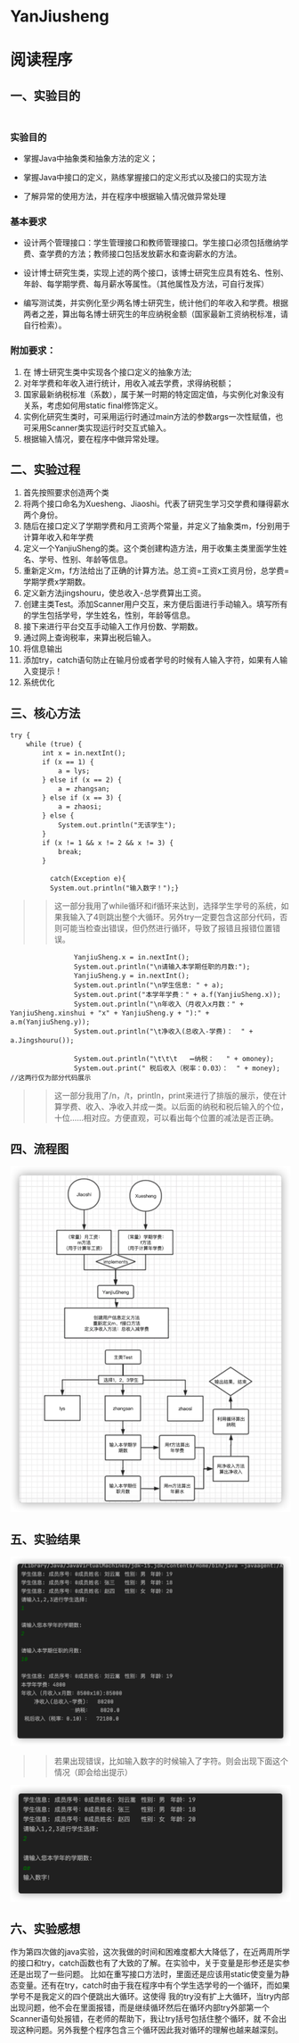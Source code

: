 # YanJiusheng

# 阅读程序

## 一、实验目的<br></br>
### 实验目的
  - 掌握Java中抽象类和抽象方法的定义；
  + 掌握Java中接口的定义，熟练掌握接口的定义形式以及接口的实现方法
  * 了解异常的使用方法，并在程序中根据输入情况做异常处理

### 基本要求
  - 设计两个管理接口：学生管理接口和教师管理接口。学生接口必须包括缴纳学费、查学费的方法；教师接口包括发放薪水和查询薪水的方法。
  + 设计博士研究生类，实现上述的两个接口，该博士研究生应具有姓名、性别、年龄、每学期学费、每月薪水等属性。（其他属性及方法，可自行发挥）
  * 编写测试类，并实例化至少两名博士研究生，统计他们的年收入和学费。根据两者之差，算出每名博士研究生的年应纳税金额（国家最新工资纳税标准，请自行检索）。

### 附加要求：
1. 在 博士研究生类中实现各个接口定义的抽象方法;
2. 对年学费和年收入进行统计，用收入减去学费，求得纳税额；
3. 国家最新纳税标准（系数），属于某一时期的特定固定值，与实例化对象没有关系，考虑如何用static  final修饰定义。
4. 实例化研究生类时，可采用运行时通过main方法的参数args一次性赋值，也可采用Scanner类实现运行时交互式输入。
5. 根据输入情况，要在程序中做异常处理。

## 二、实验过程
1. 首先按照要求创造两个类
2. 将两个接口命名为Xuesheng、Jiaoshi。代表了研究生学习交学费和赚得薪水两个身份。
3. 随后在接口定义了学期学费和月工资两个常量，并定义了抽象类m，f分别用于计算年收入和年学费
4. 定义一个YanjiuSheng的类。这个类创建构造方法，用于收集主类里面学生姓名、学号、性别、年龄等信息。
5. 重新定义m，f方法给出了正确的计算方法。总工资=工资x工资月份，总学费=学期学费x学期数。
6. 定义新方法jingshouru，使总收入-总学费算出工资。
7. 创建主类Test。添加Scanner用户交互，来方便后面进行手动输入。填写所有的学生包括学号，学生姓名，性别，年龄等信息。
8. 接下来进行平台交互手动输入工作月份数、学期数。
9. 通过网上查询税率，来算出税后输入。
 10. 将信息输出
 11. 添加try，catch语句防止在输月份或者学号的时候有人输入字符，如果有人输入变提示！
 12. 系统优化



## 三、核心方法


```
try {                                       
    while (true) {                          
        int x = in.nextInt();               
        if (x == 1) {                       
            a = lys;                        
        } else if (x == 2) {                
            a = zhangsan;                   
        } else if (x == 3) {                
            a = zhaosi;                     
        } else {                            
            System.out.println("无该学生");     
        }                                   
        if (x != 1 && x != 2 && x != 3) {   
            break;                          
        }                
        
          catch(Exception e){              
          System.out.println("输入数字！");}    

```
>>这一部分我用了while循环和if循环来达到，选择学生学号的系统，如果我输入了4则跳出整个大循环。另外try一定要包含这部分代码，否则可能当检查出错误，但仍然进行循环，导致了报错且报错位置错误。

```
                YanjiuSheng.x = in.nextInt();                                                                               
                System.out.println("\n请输入本学期任职的月数:");                                                                       
                YanjiuSheng.y = in.nextInt();                                                                               
                System.out.println("\n学生信息: " + a);                                                                         
                System.out.print("本学年学费：" + a.f(YanjiuSheng.x));                                                            
                System.out.println("\n年收入（月收入x月数：" + YanjiuSheng.xinshui + "x" + YanjiuSheng.y + "):" + a.m(YanjiuSheng.y));
                System.out.println("\t净收入(总收入-学费)：  " + a.Jingshouru());   
                
                System.out.println("\t\t\t   ➖纳税：   " + omoney);            
                System.out.print(" 税后收入（税率：0.03）：  " + money);    //这两行仅为部分代码展示        
```
>>这一部分我用了/n，/t，println，print来进行了排版的展示，使在计算学费、收入、净收入并成一类。以后面的纳税和税后输入的个位，十位……相对应。方便直观，可以看出每个位置的减法是否正确。
## 四、流程图
![%E6%B5%81%E7%A8%8B%E5%9B%BE.png](https://github.com/liuyunsong010806/YanJiusheng/blob/main/%E6%B5%81%E7%A8%8B%E5%9B%BE.png)

## 五、实验结果
![正确示范.png](https://github.com/liuyunsong010806/YanJiusheng/blob/main/正确示范.png)

>>若果出现错误，比如输入数字的时候输入了字符。则会出现下面这个情况（即会给出提示）

![错误示范.png](https://github.com/liuyunsong010806/YanJiusheng/blob/main/错误示范.png)

## 六、实验感想
作为第四次做的java实验，这次我做的时间和困难度都大大降低了，在近两周所学的接口和try，catch函数也有了大致的了解。在实验中，关于变量是形参还是实参还是出现了一些问题。
比如在重写接口方法时，里面还是应该用static使变量为静态变量。还有在try，catch时由于我在程序中有个学生选学号的一个循环，而如果学号不是我定义的四个便跳出大循环。这使得
我的try没有扩上大循环，当try内部出现问题，他不会在里面报错，而是继续循环然后在循环内部try外部第一个Scanner语句处报错，在老师的帮助下，我让try括号包括住整个循环，就
不会出现这种问题。另外我整个程序包含三个循环因此我对循环的理解也越来越深刻。
